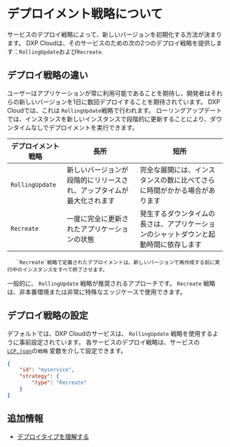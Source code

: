 # デプロイメント戦略について

サービスのデプロイ戦略によって、新しいバージョンを初期化する方法が決まります。 DXP Cloudは、そのサービスのための次の2つのデプロイ戦略を提供します：`RollingUpdate`および`Recreate`.

<a name="differences-between-deployment-strategies" />

## デプロイ戦略の違い

ユーザーはアプリケーションが常に利用可能であることを期待し、開発者はそれらの新しいバージョンを1日に数回デプロイすることを期待されています。 DXP Cloudでは、これは `RollingUpdate`戦略で行われます。 ローリングアップデートでは、インスタンスを新しいインスタンスで段階的に更新することにより、ダウンタイムなしでデプロイメントを実行できます。

| デプロイメント戦略       | 長所                                 | 短所                                         |
| --------------- | ---------------------------------- | ------------------------------------------ |
| `RollingUpdate` | 新しいバージョンが段階的にリリースされ、アップタイムが最大化されます | 完全な展開には、インスタンスの数に比べてさらに時間がかかる場合があります       |
| `Recreate`      | 一度に完全に更新されたアプリケーションの状態             | 発生するダウンタイムの長さは、アプリケーションのシャットダウンと起動時間に依存します |

```{important}
   `Recreate`戦略で定義されたデプロイメントは、新しいバージョンで再作成する前に実行中のインスタンスをすべて終了させます。
```

一般的に、 `RollingUpdate` 戦略が推奨されるアプローチです。 `Recreate` 戦略は、非本番環境または非常に特殊なエッジケースで使用できます。

<a name="configuring-deployment-strategies" />

## デプロイ戦略の設定

デフォルトでは、DXP Cloudのサービスは、 `RollingUpdate` 戦略を使用するように事前設定されています。 各サービスのデプロイ戦略は、サービスの [`LCP.json`](../reference/configuration-via-lcp-json.md)の`戦略` 変数を介して設定できます。

```json
{
    "id": "myservice",
    "strategy": {
        "type": "Recreate"
    }
}
```

<a name="additional-information" />

## 追加情報

* [デプロイタイプを理解する](./understanding-deployment-types.md)
